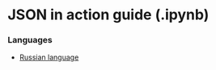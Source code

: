 # JSON in action guide (.ipynb)

### Languages

- [Russian language](/start_guides/translations/json_rus.ipynb)
